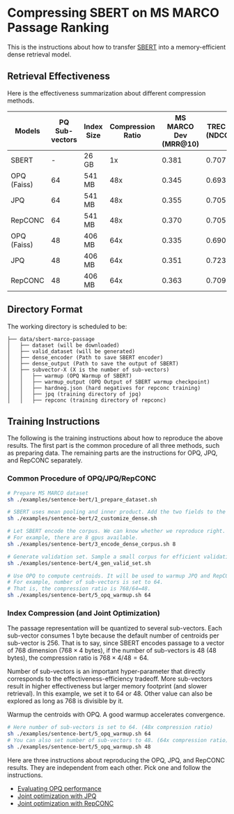 # Compressing SBERT on MS MARCO Passage Ranking

This is the instructions about how to transfer [SBERT](https://huggingface.co/sentence-transformers/msmarco-bert-base-dot-v5/tree/main) into a memory-efficient dense retrieval model. 

## Retrieval Effectiveness

Here is the effectiveness summarization about different compression methods.

| Models      | PQ Sub-vectors| Index Size  | Compression Ratio | MS MARCO Dev (MRR@10) | TREC 19 DL (NDCG@10) | TREC 20 DL (NDCG@10)
| ----------- | ----------- | ----------- | ----------- | ----------- | ----------- | ----------- |
| SBERT       | -  | 26 GB  | 1x  | 0.381 | 0.707 | 0.726 |
| OPQ (Faiss) | 64 | 541 MB | 48x | 0.345 | 0.693 | 0.686 | 
| JPQ         | 64 | 541 MB | 48x | 0.355 | 0.705 | 0.707 | 
| RepCONC     | 64 | 541 MB | 48x | 0.370 | 0.705 | 0.705 | 
| OPQ (Faiss) | 48 | 406 MB | 64x | 0.335 | 0.690 | 0.664 | 
| JPQ         | 48 | 406 MB | 64x | 0.351 | 0.723 | 0.696 | 
| RepCONC     | 48 | 406 MB | 64x | 0.363 | 0.709 | 0.702 | 

##  Directory Format

The working directory is scheduled to be:

```
├── data/sbert-marco-passage
│   ├── dataset (will be downloaded)
│   ├── valid_dataset (will be generated)
│   ├── dense_encoder (Path to save SBERT encoder)
│   ├── dense_output (Path to save the output of SBERT)
│   ├── subvector-X (X is the number of sub-vectors)
│   │   ├── warmup (OPQ Warmup of SBERT)
│   │   ├── warmup_output (OPQ Output of SBERT warmup checkpoint)
│   │   ├── hardneg.json (hard negatives for repconc training)
│   │   ├── jpq (training directory of jpq)
│   │   ├── repconc (training directory of repconc)
```

## Training Instructions

The following is the training instructions about how to reproduce the above results. The first part is the common procedure of all three methods, such as preparing data. The remaining parts are the instructions for OPQ, JPQ, and RepCONC separately. 

### Common Procedure of OPQ/JPQ/RepCONC

```bash
# Prepare MS MARCO dataset
sh ./examples/sentence-bert/1_prepare_dataset.sh

# SBERT uses mean pooling and inner product. Add the two fields to the config.json and save the model.
sh ./examples/sentence-bert/2_customize_dense.sh

# Let SBERT encode the corpus. We can know whether we reproduce right. And the corpus encoding can be reused by warmup process or JPQ training process.
# For example, there are 8 gpus available.
sh ./examples/sentence-bert/3_encode_dense_corpus.sh 8

# Generate validation set. Sample a small corpus for efficient validation during training.
sh ./examples/sentence-bert/4_gen_valid_set.sh

# Use OPQ to compute centroids. It will be used to warmup JPQ and RepCONC.
# For example, number of sub-vectors is set to 64.
# That is, the compression ratio is 768/64=48. 
sh ./examples/sentence-bert/5_opq_warmup.sh 64
```

### Index Compression (and Joint Optimization)

The passage representation will be quantized to several sub-vectors. Each sub-vector consumes $1$ byte because the default number of centroids per sub-vector is $256$. 
That is to say, since SBERT encodes passage to a vector of $768$ dimension ($768 \times 4$ bytes), if the number of sub-vectors is $48$ ($48$ bytes), the compression ratio is $768 \times 4/48 = 64$.

Number of sub-vectors is an important hyper-parameter that directly corresponds to the effectiveness-efficiency tradeoff. More sub-vectors result in higher effectiveness but larger memory footprint (and slower retrieval). In this example, we set it to $64$ or $48$. Other value can also be explored as long as 768 is divisible by it.

Warmup the centroids with OPQ. A good warmup accelerates convergence. 
```bash
# Here number of sub-vectors is set to 64. (48x compression ratio)
sh ./examples/sentence-bert/5_opq_warmup.sh 64
# You can also set number of sub-vectors to 48. (64x compression ratio)
sh ./examples/sentence-bert/5_opq_warmup.sh 48
```

Here are three instructions about reproducing the OPQ, JPQ, and RepCONC results. They are independent from each other. Pick one and follow the instructions.
- [Evaluating OPQ performance](./opq)
- [Joint optimization with JPQ](./jpq)
- [Joint optimization with RepCONC](./repconc)
